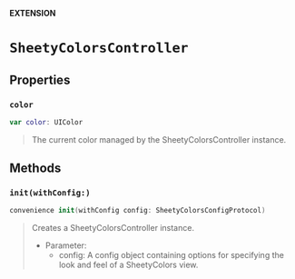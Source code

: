 **EXTENSION**

# `SheetyColorsController`

## Properties
### `color`

```swift
var color: UIColor
```

> The current color managed by the SheetyColorsController instance.

## Methods
### `init(withConfig:)`

```swift
convenience init(withConfig config: SheetyColorsConfigProtocol)
```

> Creates a SheetyColorsController instance.
>
> - Parameter:
>     - config: A config object containing options for specifying the look and feel of a SheetyColors view.
